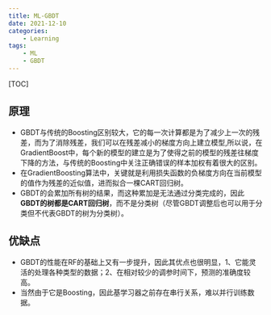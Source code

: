 ```yaml
---
title: ML-GBDT
date: 2021-12-10
categories: 
    - Learning
tags:  
    - ML
    - GBDT
---
```

[TOC]

## 原理

- GBDT与传统的Boosting区别较大，它的每一次计算都是为了减少上一次的残差，而为了消除残差，我们可以在残差减小的梯度方向上建立模型,所以说，在GradientBoost中，每个新的模型的建立是为了使得之前的模型的残差往梯度下降的方法，与传统的Boosting中关注正确错误的样本加权有着很大的区别。
- 在GradientBoosting算法中，关键就是利用损失函数的负梯度方向在当前模型的值作为残差的近似值，进而拟合一棵CART回归树。
- GBDT的会累加所有树的结果，而这种累加是无法通过分类完成的，因此**GBDT的树都是CART回归树**，而不是分类树（尽管GBDT调整后也可以用于分类但不代表GBDT的树为分类树）。

## 优缺点

- GBDT的性能在RF的基础上又有一步提升，因此其优点也很明显，1、它能灵活的处理各种类型的数据；2、在相对较少的调参时间下，预测的准确度较高。
- 当然由于它是Boosting，因此基学习器之前存在串行关系，难以并行训练数据。